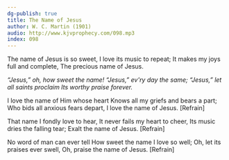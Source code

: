 ```yaml
---
dg-publish: true
title: The Name of Jesus
author: W. C. Martin (1901)
audio: http://www.kjvprophecy.com/098.mp3
index: 098
---
```


The name of Jesus is so sweet,
I love its music to repeat;
It makes my joys full and complete,
The precious name of Jesus.

*“Jesus,” oh, how sweet the name!
“Jesus,” ev'ry day the same;
“Jesus,” let all saints proclaim
Its worthy praise forever.*

I love the name of Him whose heart
Knows all my griefs and bears a part;
Who bids all anxious fears depart,
I love the name of Jesus. [Refrain]

That name I fondly love to hear,
It never fails my heart to cheer,
Its music dries the falling tear;
Exalt the name of Jesus. [Refrain]

No word of man can ever tell
How sweet the name I love so well;
Oh, let its praises ever swell,
Oh, praise the name of Jesus. [Refrain]